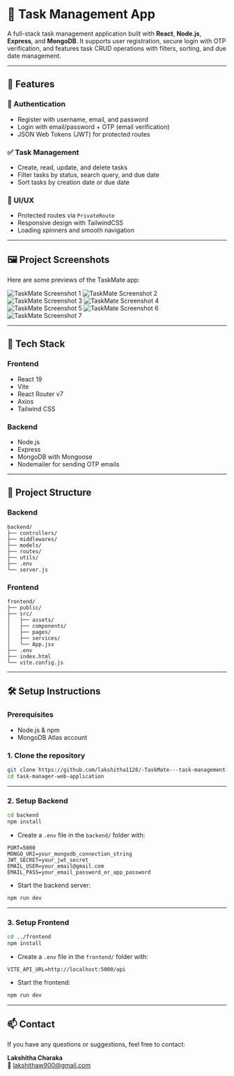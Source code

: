 # 📝 Task Management App

A full-stack task management application built with **React**, **Node.js**, **Express**, and **MongoDB**. It supports user registration, secure login with OTP verification, and features task CRUD operations with filters, sorting, and due date management.

---

## 🚀 Features

### 🔐 Authentication

- Register with username, email, and password
- Login with email/password + OTP (email verification)
- JSON Web Tokens (JWT) for protected routes

### ✅ Task Management

- Create, read, update, and delete tasks
- Filter tasks by status, search query, and due date
- Sort tasks by creation date or due date

### 💄 UI/UX

- Protected routes via `PrivateRoute`
- Responsive design with TailwindCSS
- Loading spinners and smooth navigation

---

## 🖼️ Project Screenshots

Here are some previews of the TaskMate app:

![TaskMate Screenshot 1](./images/taskmate1.png)
![TaskMate Screenshot 2](./images/taskmate2.png)
![TaskMate Screenshot 3](./images/taskmate3.png)
![TaskMate Screenshot 4](./images/taskmate4.png)
![TaskMate Screenshot 5](./images/taskmate5.png)
![TaskMate Screenshot 6](./images/taskmate6.png)
![TaskMate Screenshot 7](./images/taskmate7.png)

---

## 🧩 Tech Stack

### Frontend

- React 19
- Vite
- React Router v7
- Axios
- Tailwind CSS

### Backend

- Node.js
- Express
- MongoDB with Mongoose
- Nodemailer for sending OTP emails

---

## 📂 Project Structure

### Backend

```
backend/
├── controllers/
├── middlewares/
├── models/
├── routes/
├── utils/
├── .env
└── server.js
```

### Frontend

```
frontend/
├── public/
├── src/
│   ├── assets/
│   ├── components/
│   ├── pages/
│   ├── services/
│   └── App.jsx
├── .env
├── index.html
└── vite.config.js
```

---

## 🛠️ Setup Instructions

### Prerequisites

- Node.js & npm
- MongoDB Atlas account

### 1. Clone the repository

```bash
git clone https://github.com/lakshitha1128/-TaskMate---task-management-web-application-.git
cd task-manager-web-application
```

---

### 2. Setup Backend

```bash
cd backend
npm install
```

- Create a `.env` file in the `backend/` folder with:

```env
PORT=5000
MONGO_URI=your_mongodb_connection_string
JWT_SECRET=your_jwt_secret
EMAIL_USER=your_email@gmail.com
EMAIL_PASS=your_email_password_or_app_password
```

- Start the backend server:

```bash
npm run dev
```

---

### 3. Setup Frontend

```bash
cd ../frontend
npm install
```

- Create a `.env` file in the `frontend/` folder with:

```env
VITE_API_URL=http://localhost:5000/api
```

- Start the frontend:

```bash
npm run dev
```

---

## 📫 Contact

If you have any questions or suggestions, feel free to contact:

**Lakshitha Charaka**  
📧 lakshithaw900@gmail.com
